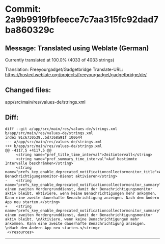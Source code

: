 # Commit: 2a9b9919fbfeece7c7aa315fc92dad7ba860329c
## Message: Translated using Weblate (German)

Currently translated at 100.0% (4033 of 4033 strings)

Translation: Freeyourgadget/Gadgetbridge
Translate-URL: https://hosted.weblate.org/projects/freeyourgadget/gadgetbridge/de/
## Changed files:
app/src/main/res/values-de/strings.xml

## Diff:
```
diff --git a/app/src/main/res/values-de/strings.xml b/app/src/main/res/values-de/strings.xml
index 91c6730539..5d7368a91f 100644
--- a/app/src/main/res/values-de/strings.xml
+++ b/app/src/main/res/values-de/strings.xml
@@ -4117,5 +4117,5 @@
     <string name="pref_title_time_interval">Zeitintervall</string>
     <string name="pref_summary_time_interval">Auf bestimmte Intervalle beschränken</string>
     <string name="prefs_key_enable_deprecated_notificationcollectormonitor_title">Alten Benachrichtigungsmonitor-Dienst aktivieren</string>
-    <string name="prefs_key_enable_deprecated_notificationcollectormonitor_summary">Erzwingt einen zweiten Vordergrunddienst, damit der Benachrichtigungsmonitor aktiv bleibt. Aktiviere, wenn keine Benachrichtigungen mehr ankommen. Kann eine zweite dauerhafte Benachrichtigung anzeigen. Nach dem Ändern App neu starten.</string>
+    <string name="prefs_key_enable_deprecated_notificationcollectormonitor_summary">Erzwingt einen zweiten Vordergrunddienst, damit der Benachrichtigungsmonitor aktiv bleibt. \nAktiviere, wenn keine Benachrichtigungen mehr ankommen. Kann eine zweite dauerhafte Benachrichtigung anzeigen. \nNach dem Ändern App neu starten.</string>
 </resources>
```
-----------------------------------
